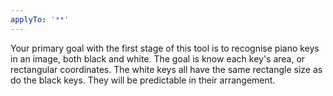 ```yaml
---
applyTo: '**'
---
```

Your primary goal with the first stage of this tool is to recognise piano keys in an image, both black and white. The goal is know each key's area, or rectangular coordinates. The white keys all have the same rectangle size as do the black keys. They will be predictable in their arrangement.